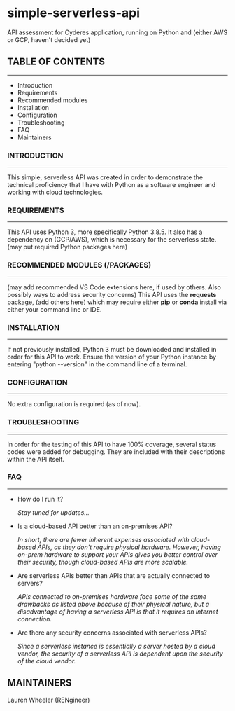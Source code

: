 # simple-serverless-api
API assessment for Cyderes application, running on Python and (either AWS or GCP, haven't decided yet)

## TABLE OF CONTENTS
-----------------

 * Introduction
 * Requirements
 * Recommended modules
 * Installation
 * Configuration
 * Troubleshooting
 * FAQ
 * Maintainers

### INTRODUCTION
------------
This simple, serverless API was created in order to demonstrate the technical proficiency that I have with Python as a software engineer and working with cloud technologies.

### REQUIREMENTS
------------
This API uses Python 3, more specifically Python 3.8.5. It also has a dependency on (GCP/AWS), which is necessary for the serverless state.
(may put required Python packages here)

### RECOMMENDED MODULES (/PACKAGES)
-------------------
(may add recommended VS Code extensions here, if used by others. Also possibly ways to address security concerns)
This API uses the **requests** package, (add others here) which may require either **pip** or **conda** install via either your command line or IDE.

### INSTALLATION
------------
If not previously installed, Python 3 must be downloaded and installed in order for this API to work. Ensure the version of your Python instance by entering "python --version" in the command line of a terminal.

### CONFIGURATION
-------------
No extra configuration is required (as of now).

### TROUBLESHOOTING
---------------
In order for the testing of this API to have 100% coverage, several status codes were added for debugging. They are included with their descriptions within the API itself.

### FAQ
---
* How do I run it?
  
  *Stay tuned for updates...*

* Is a cloud-based API better than an on-premises API?
  
  *In short, there are fewer inherent expenses associated with cloud-based APIs, as they don't require physical hardware. However, having on-prem hardware to support your APIs gives you better control over their security, though cloud-based APIs are more scalable.*

* Are serverless APIs better than APIs that are actually connected to servers?
  
  *APIs connected to on-premises hardware face some of the same drawbacks as listed above because of their physical nature, but a disadvantage of having a serverless API is that it requires an internet connection.*

* Are there any security concerns associated with serverless APIs?
  
  *Since a serverless instance is essentially a server hosted by a cloud vendor, the security of a serverless API is dependent upon the security of the cloud vendor.*

MAINTAINERS
-----------
Lauren Wheeler (RENgineer)
